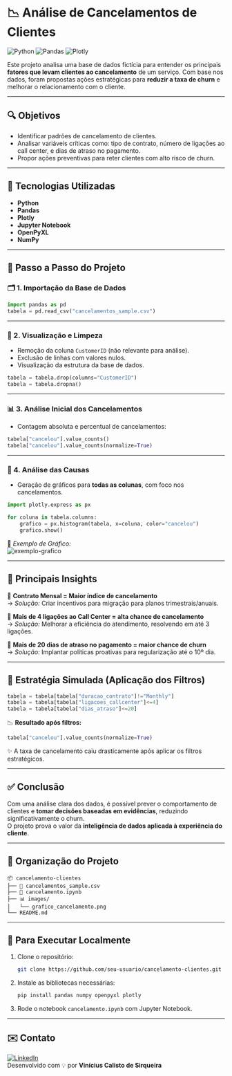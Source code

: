 
# 📉 Análise de Cancelamentos de Clientes

![Python](https://img.shields.io/badge/Python-3776AB?style=for-the-badge&logo=python&logoColor=white)
![Pandas](https://img.shields.io/badge/Pandas-150458?style=for-the-badge&logo=pandas&logoColor=white)
![Plotly](https://img.shields.io/badge/Plotly-3F4F75?style=for-the-badge&logo=plotly&logoColor=white)

Este projeto analisa uma base de dados fictícia para entender os principais **fatores que levam clientes ao cancelamento** de um serviço. Com base nos dados, foram propostas ações estratégicas para **reduzir a taxa de churn** e melhorar o relacionamento com o cliente.

---

## 🔍 Objetivos

- Identificar padrões de cancelamento de clientes.
- Analisar variáveis críticas como: tipo de contrato, número de ligações ao call center, e dias de atraso no pagamento.
- Propor ações preventivas para reter clientes com alto risco de churn.

---

## 🧰 Tecnologias Utilizadas

- **Python**
- **Pandas**
- **Plotly**
- **Jupyter Notebook**
- **OpenPyXL**
- **NumPy**

---

## 🚶 Passo a Passo do Projeto

### 🗂️ 1. Importação da Base de Dados

```python
import pandas as pd
tabela = pd.read_csv("cancelamentos_sample.csv")
```

---

### 👀 2. Visualização e Limpeza

- Remoção da coluna `CustomerID` (não relevante para análise).
- Exclusão de linhas com valores nulos.
- Visualização da estrutura da base de dados.

```python
tabela = tabela.drop(columns="CustomerID")
tabela = tabela.dropna()
```

---

### 📊 3. Análise Inicial dos Cancelamentos

- Contagem absoluta e percentual de cancelamentos:

```python
tabela["cancelou"].value_counts()
tabela["cancelou"].value_counts(normalize=True)
```

---

### 🧠 4. Análise das Causas

- Geração de gráficos para **todas as colunas**, com foco nos cancelamentos.

```python
import plotly.express as px

for coluna in tabela.columns:
    grafico = px.histogram(tabela, x=coluna, color="cancelou")
    grafico.show()
```

📸 *Exemplo de Gráfico:*  
![exemplo-grafico](images/grafico_cancelamento.png)

---

## 🧩 Principais Insights

📌 **Contrato Mensal = Maior índice de cancelamento**  
→ *Solução:* Criar incentivos para migração para planos trimestrais/anuais.

📌 **Mais de 4 ligações ao Call Center = alta chance de cancelamento**  
→ *Solução:* Melhorar a eficiência do atendimento, resolvendo em até 3 ligações.

📌 **Mais de 20 dias de atraso no pagamento = maior chance de churn**  
→ *Solução:* Implantar políticas proativas para regularização até o 10º dia.

---

## 🎯 Estratégia Simulada (Aplicação dos Filtros)

```python
tabela = tabela[tabela["duracao_contrato"]!="Monthly"]
tabela = tabela[tabela["ligacoes_callcenter"]<=4]
tabela = tabela[tabela["dias_atraso"]<=20]
```

📉 **Resultado após filtros:**

```python
tabela["cancelou"].value_counts(normalize=True)
```

✨ A taxa de cancelamento caiu drasticamente após aplicar os filtros estratégicos.

---

## ✅ Conclusão

Com uma análise clara dos dados, é possível prever o comportamento de clientes e **tomar decisões baseadas em evidências**, reduzindo significativamente o churn.  
O projeto prova o valor da **inteligência de dados aplicada à experiência do cliente**.

---

## 📁 Organização do Projeto

```
📦 cancelamento-clientes
├── 📜 cancelamentos_sample.csv
├── 📓 cancelamento.ipynb
├── 📊 images/
│   └── grafico_cancelamento.png
└── README.md
```

---

## 📌 Para Executar Localmente

1. Clone o repositório:
   ```bash
   git clone https://github.com/seu-usuario/cancelamento-clientes.git
   ```

2. Instale as bibliotecas necessárias:
   ```bash
   pip install pandas numpy openpyxl plotly
   ```

3. Rode o notebook `cancelamento.ipynb` com Jupyter Notebook.

---

## ✉️ Contato

[![LinkedIn](https://img.shields.io/badge/-LinkedIn-blue?style=flat&logo=linkedin&logoColor=white)](https://www.linkedin.com/in/viniciuscalisto/)  
Desenvolvido com 💡 por **Vinícius Calisto de Sirqueira**

